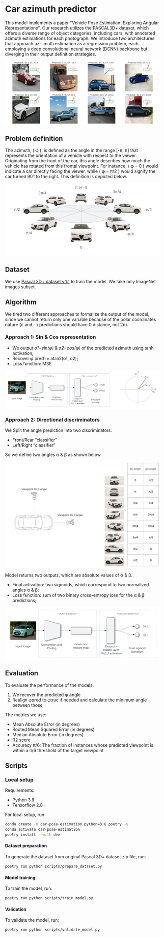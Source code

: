 # Car azimuth predictor

This model implements a paper "Vehicle Pose Estimation: Exploring Angular Representations".
Our research utilizes the PASCAL3D+ dataset, which offers a diverse range of object categories, including cars,
with annotated azimuth estimations for each photograph. We introduce two architectures that approach az-
imuth estimation as a regression problem, each employing a deep convolutional neural network (DCNN)
backbone but diverging in their output definition strategies.

![Azimuth definition](docs/predictions_samples.jpeg)

## Problem definition

The azimuth, ( φ ), is defined as the angle in the range [-π, π] that represents the orientation of a vehicle with respect to the viewer. Originating from the front of the car, this angle describes how much the vehicle has rotated from this frontal viewpoint. For instance, ( φ = 0 ) would indicate a car directly facing the viewer, while ( φ = π/2 ) would signify the car turned 90° to the right. This definition is depicted below.

![Azimuth definition](docs/car_azimuth_def2.jpeg)

## Dataset

We use [Pascal 3D+ dataset v.1.1](https://cvgl.stanford.edu/projects/pascal3d.html) to train the model. We take only ImageNet images subset.

## Algorithm

We tired two different approaches to formalize the output of the model, since we cannot return only one variable because of the polar coordinates nature (π and -π predictions should have 0 distance, not 2π).

### Approach 1: Sin & Cos representation

* We output *o1=sin(φ)* & *o2=cos(φ)* of the predicted azimuth using tanh activation;
* Recover φ pred := atan2(o1, o2);
* Loss function: MSE

![Approach A](docs/approach_a.png)

### Approach 2: Directional discriminators

We Split the angle prediction into two discriminators:
* Front/Rear “classifier”
* Left/Right “classifier”

So we define two angles α & β as shown below

![Approach 2 Viewpoint definition](docs/approach2_angles.png)

Model returns two outputs, which are absolute values of α & β.

* Final activation: two sigmoids, which correspond to two normalized angles α & β;
* Loss function: sum of two binary cross-entropy loss for the α & β predictions;

![Approach 2 architecture](docs/approach_b_architecture.png)

## Evaluation

To evaluate the performance of the models:

1. We recover the predicted φ angle
2. Realign φpred to φtrue if needed and calculate the minimum angle between those

The metrics we use:

* Mean Absolute Error (in degrees)
* Rooted Mean Squared Error (in degrees)
* Median Absolute Error (in degrees)
* R2 score
* Accuracy π/6: The fraction of instances whose predicted viewpoint is within a π/6 threshold of the target viewpoint


## Scripts

### Local setup

Requirements:

* Python 3.8
* Tensorflow 2.8

For local setup, run:

```bash
conda create -n car-pose-estimation python=3.8 poetry -y
conda activate car-pose-estimation
poetry install --with dev
```

#### Dataset preparation 

To generate the dataset from original Pascal 3D+ dataset zip file, run:

```bash
poetry run python scripts/prepare_dataset.py
```

#### Model training

To train the model, run:

```bash
poetry run python scripts/train_model.py
```

#### Validation

To validate the model, run:

```bash
poetry run python scripts/validate_model.py
```